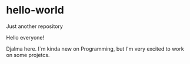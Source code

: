 # hello-world
Just another repository

Hello everyone!

Djalma here. I`m kinda new on Programming, but I'm very excited to work on some projetcs.

